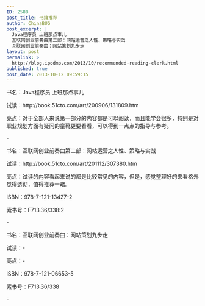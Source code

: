 ```yaml
---
ID: 2588
post_title: 书籍推荐
author: ChinaBUG
post_excerpt: |
  Java程序员 上班那点事儿
  互联网创业前奏曲第二部：网站运营之人性、策略与实战
  互联网创业前奏曲：网站策划九步走
layout: post
permalink: >
  http://blog.ipodmp.com/2013/10/recommended-reading-clerk.html
published: true
post_date: 2013-10-12 09:59:15
---
```

<p>书名：Java程序员 上班那点事儿</p>
<p>试读：http://book.51cto.com/art/200906/131809.htm</p>
<p>亮点：对于全部人来说第一部分的内容都是可以阅读，而且能学会很多，特别是对职业规划方面有疑问的童靴更要看看，可以得到一点点的指导与参考。</p>
<p>-</p>
<p>书名：互联网创业前奏曲第二部：网站运营之人性、策略与实战</p>
<p>试读：http://book.51cto.com/art/201112/307380.htm</p>
<p>亮点：试读的内容看起来说的都是比较常见的内容，但是，感觉整理好的来看格外觉得透彻，值得推荐一睹。</p>
<p>ISBN：978-7-121-13427-2</p>
<p>索书号：F713.36/338:2</p>
<p>-</p>
<p>书名：互联网创业前奏曲：网站策划九步走</p>
<p>试读：-</p>
<p>亮点：-</p>
<p>ISBN：978-7-121-06653-5</p>
<p>索书号：F713.36/338</p>
<p>-</p>